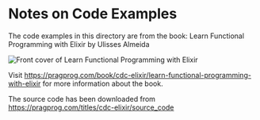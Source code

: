 # Notes on Code Examples

The code examples in this directory are from the book:
Learn Functional Programming with Elixir by Ulisses Almeida

![Front cover of Learn Functional Programming with Elixir](https://imagery.pragprog.com/products/500/cdc-elixir.jpg)

Visit https://pragprog.com/book/cdc-elixir/learn-functional-programming-with-elixir
for more information about the book.

The source code has been downloaded from https://pragprog.com/titles/cdc-elixir/source_code
